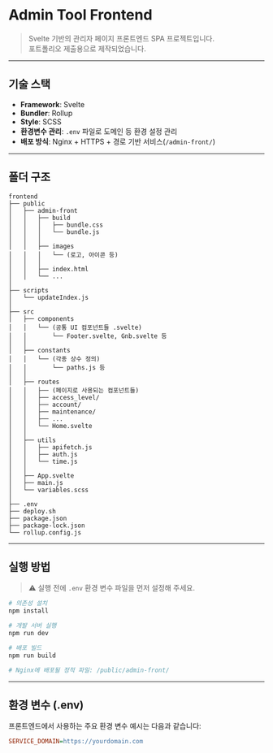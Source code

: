 # Admin Tool Frontend

> Svelte 기반의 관리자 페이지 프론트엔드 SPA 프로젝트입니다.  
> 포트폴리오 제출용으로 제작되었습니다.

---

## 기술 스택

- **Framework**: Svelte
- **Bundler**: Rollup
- **Style**: SCSS
- **환경변수 관리**: `.env` 파일로 도메인 등 환경 설정 관리
- **배포 방식**: Nginx + HTTPS + 경로 기반 서비스(`/admin-front/`)

---

## 폴더 구조

```
frontend
├── public
│   ├── admin-front
│   │   ├── build
│   │   │   ├── bundle.css
│   │   │   └── bundle.js
│   │   │
│   │   ├── images
│   │   │   └── (로고, 아이콘 등)
│   │   │
│   │   ├── index.html
│   │   └── ...
│
├── scripts
│   └── updateIndex.js
│
├── src
│   ├── components
│   │   └── (공통 UI 컴포넌트들 .svelte)
│   │       └── Footer.svelte, Gnb.svelte 등
│   │
│   ├── constants
│   │   └── (각종 상수 정의)
│   │       └── paths.js 등
│   │
│   ├── routes
│   │   ├── (페이지로 사용되는 컴포넌트들)
│   │   ├── access_level/
│   │   ├── account/
│   │   ├── maintenance/
│   │   ├── ...
│   │   └── Home.svelte
│   │
│   ├── utils
│   │   ├── apifetch.js
│   │   ├── auth.js
│   │   └── time.js
│   │
│   ├── App.svelte
│   ├── main.js
│   └── variables.scss
│
├── .env
├── deploy.sh
├── package.json
├── package-lock.json
└── rollup.config.js
```


---

## 실행 방법
> ⚠️ 실행 전에 `.env` 환경 변수 파일을 먼저 설정해 주세요.
```bash
# 의존성 설치
npm install

# 개발 서버 실행
npm run dev

# 배포 빌드
npm run build

# Nginx에 배포될 정적 파일: /public/admin-front/
```

---

## 환경 변수 (.env)

프론트엔드에서 사용하는 주요 환경 변수 예시는 다음과 같습니다:

```ini
SERVICE_DOMAIN=https://yourdomain.com
```

